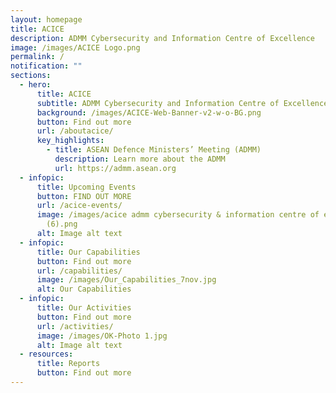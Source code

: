 ```yaml
---
layout: homepage
title: ACICE
description: ADMM Cybersecurity and Information Centre of Excellence
image: /images/ACICE Logo.png
permalink: /
notification: ""
sections:
  - hero:
      title: ACICE
      subtitle: ADMM Cybersecurity and Information Centre of Excellence
      background: /images/ACICE-Web-Banner-v2-w-o-BG.png
      button: Find out more
      url: /aboutacice/
      key_highlights:
        - title: ASEAN Defence Ministers’ Meeting (ADMM)
          description: Learn more about the ADMM
          url: https://admm.asean.org
  - infopic:
      title: Upcoming Events
      button: FIND OUT MORE
      url: /acice-events/
      image: /images/acice admm cybersecurity & information centre of excellence
        (6).png
      alt: Image alt text
  - infopic:
      title: Our Capabilities
      button: Find out more
      url: /capabilities/
      image: /images/Our_Capabilities_7nov.jpg
      alt: Our Capabilities
  - infopic:
      title: Our Activities
      button: Find out more
      url: /activities/
      image: /images/OK-Photo 1.jpg
      alt: Image alt text
  - resources:
      title: Reports
      button: Find out more
---
```

